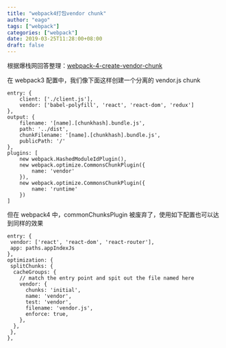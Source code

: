 ```yaml
---
title: "webpack4打包vendor chunk"
author: "eago"
tags: ["webpack"]
categories: ["webpack"]
date: 2019-03-25T11:28:00+08:00
draft: false
---
```


根据爆栈网回答整理：[webpack-4-create-vendor-chunk](https://stackoverflow.com/questions/48985780/webpack-4-create-vendor-chunk)

在 webpack3 配置中，我们像下面这样创建一个分离的 vendor.js chunk

```
entry: {
    client: ['./client.js'],
    vendor: ['babel-polyfill', 'react', 'react-dom', 'redux']
},
output: {
    filename: '[name].[chunkhash].bundle.js',
    path: '../dist',
    chunkFilename: '[name].[chunkhash].bundle.js',
    publicPath: '/'
},
plugins: [
    new webpack.HashedModuleIdPlugin(),
    new webpack.optimize.CommonsChunkPlugin({
        name: 'vendor'
    }),
    new webpack.optimize.CommonsChunkPlugin({
        name: 'runtime'
    })
]
```

但在 webpack4 中，commonChunksPlugin 被废弃了，使用如下配置也可以达到同样的效果

```
entry: {
 vendor: ['react', 'react-dom', 'react-router'],
 app: paths.appIndexJs
},
optimization: {
 splitChunks: {
  cacheGroups: {
    // match the entry point and spit out the file named here
    vendor: {
      chunks: 'initial',
      name: 'vendor',
      test: 'vendor',
      filename: 'vendor.js',
      enforce: true,
    },
  },
 },
},
```
